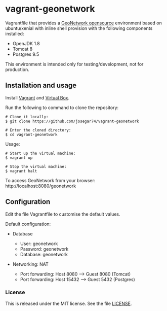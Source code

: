 # vagrant-geonetwork

Vagrantfile that provides a [GeoNetwork opensource](https://geonetwork-opensource.org/) environment based on ubuntu/xenial with inline shell provision with the following components installed:

- OpenJDK 1.8
- Tomcat 8
- Postgres 9.5

This environment is intended only for testing/development, not for production.

## Installation and usage

Install [Vagrant](https://www.vagrantup.com/) and [Virtual Box](https://www.virtualbox.org/).

Run the following to command to clone the repository:

    # Clone it locally:
    $ git clone https://github.com/josegar74/vagrant-geonetwork

    # Enter the cloned directory:
    $ cd vagrant-geonetwork

Usage: 

    # Start up the virtual machine:
    $ vagrant up

    # Stop the virtual machine:
    $ vagrant halt

To access GeoNetwork from your browser: http://localhost:8080/geonetwork

## Configuration

Edit the file Vagrantfile to customise the default values.

Default configuration:

- Database

    - User: geonetwork
    - Password: geonetwork
    - Database: geonetwork

- Networking: NAT

    - Port forwarding: Host 8080 --> Guest 8080 (Tomcat) 
    - Port forwarding: Host 15432 --> Guest 5432 (Postgres) 

### License

This is released under the MIT license. See the file [LICENSE](LICENSE).

[Virtual Box]: https://www.virtualbox.org/
[Vagrant]: http://www.vagrantup.com/
